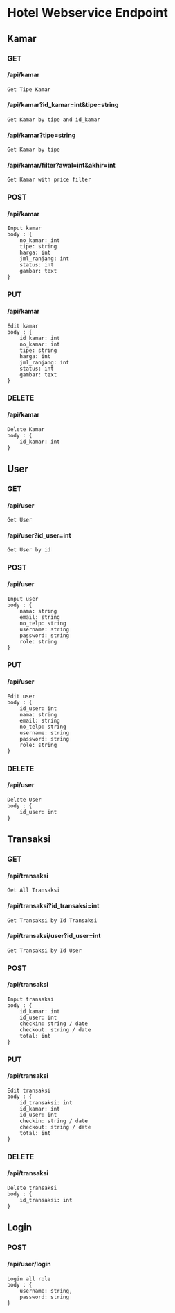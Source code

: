 # Hotel Webservice Endpoint

## Kamar

### GET

#### /api/kamar

    Get Tipe Kamar

#### /api/kamar?id_kamar=int&tipe=string

    Get Kamar by tipe and id_kamar

#### /api/kamar?tipe=string

    Get Kamar by tipe

#### /api/kamar/filter?awal=int&akhir=int

    Get Kamar with price filter

### POST

#### /api/kamar

    Input kamar
    body : {
    	no_kamar: int
    	tipe: string
    	harga: int
    	jml_ranjang: int
    	status: int
    	gambar: text
    }

### PUT

#### /api/kamar

    Edit kamar
    body : {
    	id_kamar: int
    	no_kamar: int
    	tipe: string
    	harga: int
    	jml_ranjang: int
    	status: int
    	gambar: text
    }

### DELETE

#### /api/kamar

    Delete Kamar
    body : {
    	id_kamar: int
    }

## User

### GET

#### /api/user

    Get User

#### /api/user?id_user=int

    Get User by id

### POST

#### /api/user

    Input user
    body : {
    	nama: string
    	email: string
    	no_telp: string
    	username: string
    	password: string
    	role: string
    }

### PUT

#### /api/user

    Edit user
    body : {
    	id_user: int
    	nama: string
    	email: string
    	no_telp: string
    	username: string
    	password: string
    	role: string
    }

### DELETE

#### /api/user

    Delete User
    body : {
    	id_user: int
    }

## Transaksi

### GET

#### /api/transaksi

    Get All Transaksi

#### /api/transaksi?id_transaksi=int

    Get Transaksi by Id Transaksi

#### /api/transaksi/user?id_user=int

    Get Transaksi by Id User

### POST

#### /api/transaksi

    Input transaksi
    body : {
    	id_kamar: int
    	id_user: int
    	checkin: string / date
    	checkout: string / date
    	total: int
    }

### PUT

#### /api/transaksi

    Edit transaksi
    body : {
    	id_transaksi: int
    	id_kamar: int
    	id_user: int
    	checkin: string / date
    	checkout: string / date
    	total: int
    }

### DELETE

#### /api/transaksi

    Delete transaksi
    body : {
    	id_transaksi: int
    }

## Login

### POST

#### /api/user/login

    Login all role
    body : {
    	username: string,
    	password: string
    }

